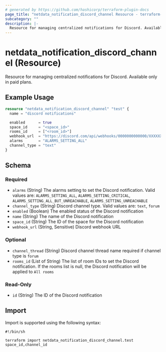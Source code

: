 ```yaml
---
# generated by https://github.com/hashicorp/terraform-plugin-docs
page_title: "netdata_notification_discord_channel Resource - terraform-provider-netdata"
subcategory: ""
description: |-
  Resource for managing centralized notifications for Discord. Available only in paid plans.
---
```


# netdata_notification_discord_channel (Resource)

Resource for managing centralized notifications for Discord. Available only in paid plans.

## Example Usage

```terraform
resource "netdata_notification_discord_channel" "test" {
  name = "discord notifications"

  enabled      = true
  space_id     = "<space_id>"
  rooms_id     = ["<room_id>"]
  webhook_url  = "https://discord.com/api/webhooks/0000000000000/XXXXXXXXXXXXXXXXXXXXXXXX"
  alarms       = "ALARMS_SETTING_ALL"
  channel_type = "text"
}
```

<!-- schema generated by tfplugindocs -->
## Schema

### Required

- `alarms` (String) The alarms setting to set the Discord notification. Valid values are: `ALARMS_SETTING_ALL`, `ALARMS_SETTING_CRITICAL`, `ALARMS_SETTING_ALL_BUT_UNREACHABLE`, `ALARMS_SETTING_UNREACHABLE`
- `channel_type` (String) Discord channel type. Valid values are: `text`, `forum`
- `enabled` (Boolean) The enabled status of the Discord notification
- `name` (String) The name of the Discord notification
- `space_id` (String) The ID of the space for the Discord notification
- `webhook_url` (String, Sensitive) Discord webhook URL

### Optional

- `channel_thread` (String) Discord channel thread name required if channel type is `forum`
- `rooms_id` (List of String) The list of room IDs to set the Discord notification. If the rooms list is null, the Discord notification will be applied to `All rooms`

### Read-Only

- `id` (String) The ID of the Discord notification

## Import

Import is supported using the following syntax:

```shell
#!/bin/sh

terraform import netdata_notification_discord_channel.test space_id,channel_id
```
